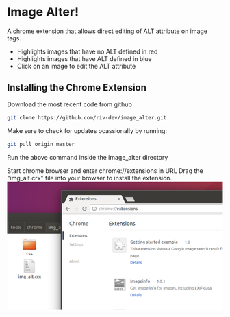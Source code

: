 # Image Alter!
A chrome extension that allows direct editing of ALT attribute on image tags.
- Highlights images that have no ALT defined in red
- Highlights images that have ALT defined in blue  
- Click on an image to edit the ALT attribute

## Installing the Chrome Extension
Download the most recent code from github
```bash
git clone https://github.com/riv-dev/image_alter.git
```

Make sure to check for updates ocassionally by running:
```bash
git pull origin master
```
Run the above command inside the image_alter directory

Start chrome browser and enter chrome://extensions in URL
Drag the "img_alt.crx" file into your browser to install the extension.
![alt text](extension_install.png "Install Extension")
